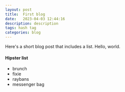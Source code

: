 ```yaml
---
layout: post
title:  First blog
date:   2023-04-03 12:44:16
description: description
tags: hash tag
categories: blog
---
```


Here's a short blog post that includes a list. Hello, world.

#### Hipster list
<ul>
    <li>brunch</li>
    <li>fixie</li>
    <li>raybans</li>
    <li>messenger bag</li>
</ul>